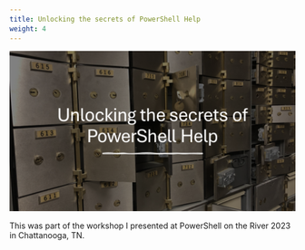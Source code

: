 ```yaml
---
title: Unlocking the secrets of PowerShell Help
weight: 4
---
```


![Unlocking the secrets of PowerShell Help][01]

<!-- link references -->
[01]: slide1.png

This was part of the workshop I presented at PowerShell on the River 2023 in Chattanooga, TN.
